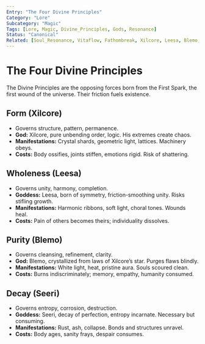 ```yaml
---
Entry: "The Four Divine Principles"
Category: "Lore"
Subcategory: "Magic"
Tags: [Lore, Magic, Divine_Principles, Gods, Resonance]
Status: "Canonical"
Related: [Soul_Resonance, Vitaflow, Fathombreak, Xilcore, Leesa, Blemo, Seeri]
---
```


# The Four Divine Principles

The Divine Principles are the opposing forces born from the First Spark, the first wound of the universe. Their friction fuels existence.

## Form (Xilcore)
- Governs structure, pattern, permanence.  
- **God:** Xilcore, pure unbending order, logic. His extremes create chaos.  
- **Manifestations:** Crystal shards, geometric light, lattices. Machinery obeys.  
- **Costs:** Body ossifies, joints stiffen, emotions rigid. Risk of shattering.

## Wholeness (Leesa)
- Governs unity, harmony, completion.  
- **Goddess:** Leesa, born of symmetry, friction-smoothing unity. Risks stifling growth.  
- **Manifestations:** Harmonic ribbons, soft light, choral tones. Wounds heal.  
- **Costs:** Pain of others becomes theirs; individuality dissolves.

## Purity (Blemo)
- Governs cleansing, refinement, clarity.  
- **God:** Blemo, crystallized from laws of Xilcore’s star. Purges flaws blindly.  
- **Manifestations:** White light, heat, pristine aura. Souls scoured clean.  
- **Costs:** Burns indiscriminately; memory, empathy, humanity consumed.

## Decay (Seeri)
- Governs entropy, corrosion, destruction.  
- **Goddess:** Seeri, decay of perfection, entropy incarnate. Necessary but consuming.  
- **Manifestations:** Rust, ash, collapse. Bonds and structures unravel.  
- **Costs:** Body ages, sanity frays, despair consumes.
